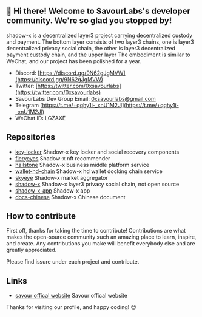## 👋 Hi there! Welcome to SavourLabs's developer community. We're so glad you stopped by!

shadow-x is a decentralized layer3 project carrying decentralized custody and payment. The bottom layer consists of two layer3 chains, one is layer3 decentralized privacy social chain, the other is layer3 decentralized payment custody chain, and the upper layer The embodiment is similar to WeChat, and our project has been polished for a year.

* Discord: [https://discord.gg/9N62gJgMVW](https://discord.gg/9N62gJgMVW)
* Twitter: [https://twitter.com/0xsavourlabs](https://twitter.com/0xsavourlabs)
* SavourLabs Dev Group Email: [0xsavourlabs@gmail.com](0xsavourlabs@gmail.com)
* Telegram [https://t.me/+qqhy1i-_xnU1M2Jl](https://t.me/+qqhy1i-_xnU1M2Jl)
* WeChat ID: LGZAXE


## Repositories

* [key-locker](https://github.com/savour-labs/key-locker) Shadow-x key locker and social recovery components
* [fieryeyes](https://github.com/savour-labs/fieryeyes) Shadow-x nft recommender
* [hailstone](https://github.com/savour-labs/hailstone) Shadow-x business middle platform service
* [wallet-hd-chain](https://github.com/savour-labs/wallet-hd-chain) Shadow-x hd wallet docking chain service
* [skyeye](https://github.com/savour-labs/skyeye) Shadow-x market aggregator
* [shadow-x](https://github.com/savour-labs/shadow-x) Shadow-x layer3 privacy social chain, not open source
* [shadow-x-app](https://github.com/savour-labs/shadow-x-app) Shadow-x app
* [docs-chinese](https://github.com/savour-labs/docs-chinese) Shadow-x Chinese document


## How to contribute

First off, thanks for taking the time to contribute! Contributions are what makes the open-source community such an amazing place to learn, inspire, and create. Any contributions you make will benefit everybody else and are greatly appreciated.

Please find issure under each project and contribute.

## Links

* [savour offical website](https://savour.group/) Savour offical website


Thanks for visiting our profile, and happy coding! 😊



